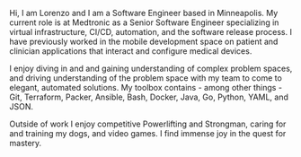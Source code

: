 Hi, I am Lorenzo and I am a Software Engineer based in Minneapolis. My current role is at Medtronic as a Senior 
Software Engineer specializing in virtual infrastructure, CI/CD, automation, and the software release process. I have 
previously worked in the mobile development space on patient and clinician applications that interact and configure 
medical devices.

I enjoy diving in and and gaining understanding of complex problem spaces, and driving understanding of the problem 
space with my team to come to elegant, automated solutions. My toolbox contains - among other things - Git, Terraform, 
Packer, Ansible, Bash, Docker, Java, Go, Python, YAML, and JSON.

Outside of work I enjoy competitive Powerlifting and Strongman, caring for and training my dogs, and video games. 
I find immense joy in the quest for mastery.